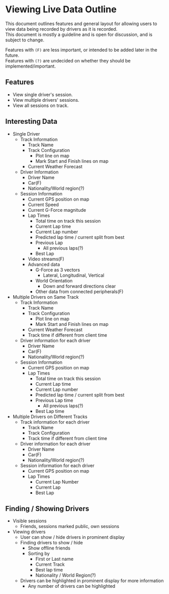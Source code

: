 # Viewing Live Data Outline
This document outlines features and general layout for allowing users to view data being recorded by drivers as it is recorded.  
This document is mostly a guideline and is open for discussion, and is subject to change.

Features with `(F)` are less important, or intended to be added later in the future.  
Features with `(?)` are undecided on whether they should be implemented/important.

## Features
* View single driver's session.
* View multiple drivers' sessions.
* View all sessions on track.

## Interesting Data
* Single Driver
  - Track Information
    * Track Name
    * Track Configuration
      - Plot line on map
      - Mark Start and Finish lines on map
    * Current Weather Forecast
  - Driver Information
    * Driver Name
    * Car(F)
    * Nationality/World region(?)
  - Session Information
    * Current GPS position on map
    * Current Speed
    * Current G-Force magnitude
    * Lap Times
      - Total time on track this session
      - Current Lap time
      - Current Lap number
      - Predicted lap time / current split from best
      - Previous Lap
        * All previous laps(?)
      - Best Lap
    * Video streams(F)
    * Advanced data
      - G-Force as 3 vectors
        * Lateral, Longitudinal, Vertical
      - World Orientation
        * Down and forward directions clear
      - Other data from connected peripherals(F)
* Multiple Drivers on Same Track
  - Track Information
    * Track Name
    * Track Configuration
      - Plot line on map
      - Mark Start and Finish lines on map
    * Current Weather Forecast
    * Track time if different from client time
  - Driver information for each driver
    * Driver Name
    * Car(F)
    * Nationality/World region(?)
  - Session Information
    * Current GPS position on map
    * Lap Times
      - Total time on track this session
      - Current Lap time
      - Current Lap number
      - Predicted lap time / current split from best
      - Previous Lap time
        * All previous laps(?)
      - Best Lap time
* Multiple Drivers on Different Tracks
  - Track information for each driver
    * Track Name
    * Track Configuration
    * Track time if different from client time
  - Driver information for each driver
    * Driver Name
    * Car(F)
    * Nationality/World region(?)
  - Session information for each driver
    * Current GPS position on map
    * Lap Times
      - Current Lap Number
      - Current Lap
      - Best Lap

## Finding / Showing Drivers
* Visible sessions
  - Friends, sessions marked public, own sessions
* Viewing drivers
  - User can show / hide drivers in prominent display
  - Finding drivers to show / hide
    * Show offline friends
    * Sorting by
      - First or Last name
      - Current Track
      - Best lap time
      - Nationality / World Region(?)
  - Drivers can be highlighted in prominent display for more information
    * Any number of drivers can be highlighted
